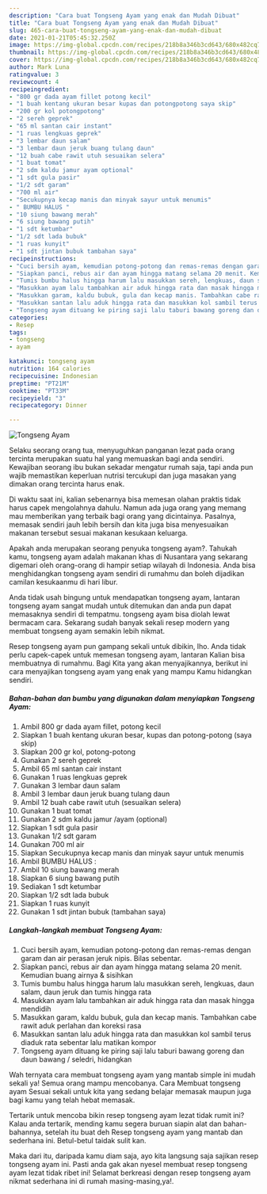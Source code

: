 ```yaml
---
description: "Cara buat Tongseng Ayam yang enak dan Mudah Dibuat"
title: "Cara buat Tongseng Ayam yang enak dan Mudah Dibuat"
slug: 465-cara-buat-tongseng-ayam-yang-enak-dan-mudah-dibuat
date: 2021-01-21T05:45:32.250Z
image: https://img-global.cpcdn.com/recipes/218b8a346b3cd643/680x482cq70/tongseng-ayam-foto-resep-utama.jpg
thumbnail: https://img-global.cpcdn.com/recipes/218b8a346b3cd643/680x482cq70/tongseng-ayam-foto-resep-utama.jpg
cover: https://img-global.cpcdn.com/recipes/218b8a346b3cd643/680x482cq70/tongseng-ayam-foto-resep-utama.jpg
author: Mark Luna
ratingvalue: 3
reviewcount: 4
recipeingredient:
- "800 gr dada ayam fillet potong kecil"
- "1 buah kentang ukuran besar kupas dan potongpotong saya skip"
- "200 gr kol potongpotong"
- "2 sereh geprek"
- "65 ml santan cair instant"
- "1 ruas lengkuas geprek"
- "3 lembar daun salam"
- "3 lembar daun jeruk buang tulang daun"
- "12 buah cabe rawit utuh sesuaikan selera"
- "1 buat tomat"
- "2 sdm kaldu jamur ayam optional"
- "1 sdt gula pasir"
- "1/2 sdt garam"
- "700 ml air"
- "Secukupnya kecap manis dan minyak sayur untuk menumis"
- " BUMBU HALUS "
- "10 siung bawang merah"
- "6 siung bawang putih"
- "1 sdt ketumbar"
- "1/2 sdt lada bubuk"
- "1 ruas kunyit"
- "1 sdt jintan bubuk tambahan saya"
recipeinstructions:
- "Cuci bersih ayam, kemudian potong-potong dan remas-remas dengan garam dan air perasan jeruk nipis. Bilas sebentar."
- "Siapkan panci, rebus air dan ayam hingga matang selama 20 menit. Kemudian buang airnya &amp; sisihkan"
- "Tumis bumbu halus hingga harum lalu masukkan sereh, lengkuas, daun salam, daun jeruk dan tumis hingga rata"
- "Masukkan ayam lalu tambahkan air aduk hingga rata dan masak hingga mendidih"
- "Masukkan garam, kaldu bubuk, gula dan kecap manis. Tambahkan cabe rawit aduk perlahan dan koreksi rasa"
- "Masukkan santan lalu aduk hingga rata dan masukkan kol sambil terus diaduk rata sebentar lalu matikan kompor"
- "Tongseng ayam dituang ke piring saji lalu taburi bawang goreng dan daun bawang / seledri, hidangkan"
categories:
- Resep
tags:
- tongseng
- ayam

katakunci: tongseng ayam 
nutrition: 164 calories
recipecuisine: Indonesian
preptime: "PT21M"
cooktime: "PT33M"
recipeyield: "3"
recipecategory: Dinner

---
```



![Tongseng Ayam](https://img-global.cpcdn.com/recipes/218b8a346b3cd643/680x482cq70/tongseng-ayam-foto-resep-utama.jpg)

Selaku seorang orang tua, menyuguhkan panganan lezat pada orang tercinta merupakan suatu hal yang memuaskan bagi anda sendiri. Kewajiban seorang ibu bukan sekadar mengatur rumah saja, tapi anda pun wajib memastikan keperluan nutrisi tercukupi dan juga masakan yang dimakan orang tercinta harus enak.

Di waktu  saat ini, kalian sebenarnya bisa memesan olahan praktis tidak harus capek mengolahnya dahulu. Namun ada juga orang yang memang mau memberikan yang terbaik bagi orang yang dicintainya. Pasalnya, memasak sendiri jauh lebih bersih dan kita juga bisa menyesuaikan makanan tersebut sesuai makanan kesukaan keluarga. 



Apakah anda merupakan seorang penyuka tongseng ayam?. Tahukah kamu, tongseng ayam adalah makanan khas di Nusantara yang sekarang digemari oleh orang-orang di hampir setiap wilayah di Indonesia. Anda bisa menghidangkan tongseng ayam sendiri di rumahmu dan boleh dijadikan camilan kesukaanmu di hari libur.

Anda tidak usah bingung untuk mendapatkan tongseng ayam, lantaran tongseng ayam sangat mudah untuk ditemukan dan anda pun dapat memasaknya sendiri di tempatmu. tongseng ayam bisa diolah lewat bermacam cara. Sekarang sudah banyak sekali resep modern yang membuat tongseng ayam semakin lebih nikmat.

Resep tongseng ayam pun gampang sekali untuk dibikin, lho. Anda tidak perlu capek-capek untuk memesan tongseng ayam, lantaran Kalian bisa membuatnya di rumahmu. Bagi Kita yang akan menyajikannya, berikut ini cara menyajikan tongseng ayam yang enak yang mampu Kamu hidangkan sendiri.

<!--inarticleads1-->

##### Bahan-bahan dan bumbu yang digunakan dalam menyiapkan Tongseng Ayam:

1. Ambil 800 gr dada ayam fillet, potong kecil
1. Siapkan 1 buah kentang ukuran besar, kupas dan potong-potong (saya skip)
1. Siapkan 200 gr kol, potong-potong
1. Gunakan 2 sereh geprek
1. Ambil 65 ml santan cair instant
1. Gunakan 1 ruas lengkuas geprek
1. Gunakan 3 lembar daun salam
1. Ambil 3 lembar daun jeruk buang tulang daun
1. Ambil 12 buah cabe rawit utuh (sesuaikan selera)
1. Gunakan 1 buat tomat
1. Gunakan 2 sdm kaldu jamur /ayam (optional)
1. Siapkan 1 sdt gula pasir
1. Gunakan 1/2 sdt garam
1. Gunakan 700 ml air
1. Siapkan Secukupnya kecap manis dan minyak sayur untuk menumis
1. Ambil  BUMBU HALUS :
1. Ambil 10 siung bawang merah
1. Siapkan 6 siung bawang putih
1. Sediakan 1 sdt ketumbar
1. Siapkan 1/2 sdt lada bubuk
1. Siapkan 1 ruas kunyit
1. Gunakan 1 sdt jintan bubuk (tambahan saya)




<!--inarticleads2-->

##### Langkah-langkah membuat Tongseng Ayam:

1. Cuci bersih ayam, kemudian potong-potong dan remas-remas dengan garam dan air perasan jeruk nipis. Bilas sebentar.
1. Siapkan panci, rebus air dan ayam hingga matang selama 20 menit. Kemudian buang airnya &amp; sisihkan
1. Tumis bumbu halus hingga harum lalu masukkan sereh, lengkuas, daun salam, daun jeruk dan tumis hingga rata
1. Masukkan ayam lalu tambahkan air aduk hingga rata dan masak hingga mendidih
1. Masukkan garam, kaldu bubuk, gula dan kecap manis. Tambahkan cabe rawit aduk perlahan dan koreksi rasa
1. Masukkan santan lalu aduk hingga rata dan masukkan kol sambil terus diaduk rata sebentar lalu matikan kompor
1. Tongseng ayam dituang ke piring saji lalu taburi bawang goreng dan daun bawang / seledri, hidangkan




Wah ternyata cara membuat tongseng ayam yang mantab simple ini mudah sekali ya! Semua orang mampu mencobanya. Cara Membuat tongseng ayam Sesuai sekali untuk kita yang sedang belajar memasak maupun juga bagi kamu yang telah hebat memasak.

Tertarik untuk mencoba bikin resep tongseng ayam lezat tidak rumit ini? Kalau anda tertarik, mending kamu segera buruan siapin alat dan bahan-bahannya, setelah itu buat deh Resep tongseng ayam yang mantab dan sederhana ini. Betul-betul taidak sulit kan. 

Maka dari itu, daripada kamu diam saja, ayo kita langsung saja sajikan resep tongseng ayam ini. Pasti anda gak akan nyesel membuat resep tongseng ayam lezat tidak ribet ini! Selamat berkreasi dengan resep tongseng ayam nikmat sederhana ini di rumah masing-masing,ya!.

